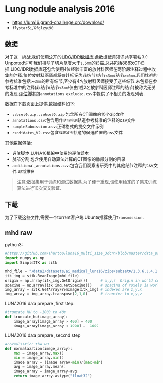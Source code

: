 # Lung nodule analysis 2016
- https://luna16.grand-challenge.org/download/
- `flystar5i/Gfglzyu90`

## 数据
对于这一挑战,我们使用公开的[LIDC/IDRI数据库](http://wiki.cancerimagingarchive.net/display/Public/LIDC-IDRI).此数据使用知识共享署名3.0 Unported许可.我们排除了切片厚度大于`2.5mm`的扫描.总共包括888次CT扫描.LIDC/IDRI数据库还包含使用4位经验丰富的放射科医师在两阶段注释过程中收集的注释.每位放射科医师都将病灶标记为非结节/结节`<3mm`/结节`>=3mm`.我们挑战的参考标准包括`>=3mm`的所有结节,至少有4名放射科医师接受了这些结节.未包括在参考标准中的注释(非结节/结节`<3mm`/仅由1或2名放射科医师注释的结节)被称为无关的发现.[评估脚本包](https://www.dropbox.com/s/wue67fg9bk5xdxt/evaluationScript.zip?dl=0)`annotations_excluded.csv`中提供了不相关的发现列表.

数据在下载页面上提供.数据结构如下:

- `subset0.zip..subset9.zip`:包含所有CT图像的10个zip文件
- `annotations.csv`:包含用作`结节检测`轨道参考标准的注释的csv文件
- `sampleSubmission.csv`:正确格式的提交文件示例
- `candidates_V2.csv`:包含`误报减少`轨道的候选位置的csv文件

其他数据包括:

- 评估脚本:LUNA16框架中使用的评估脚本
- 肺部分割:包含使用自动算法计算的CT图像的肺部分割的目录
- `additional_annotations.csv`:包含我们观察者研究中的其他结节注释的csv文件.即将推出

>注意:数据集用于训练和测试数据集.为了便于重现,请使用给定的子集来训练算法进行10次交叉验证.

## 下载
为了下载这些文件,需要一个torrent客户端.Ubuntu推荐使用`Transmission`.

## mhd raw
python3:
```python
#https://github.com/shartoo/luna16_multi_size_3dcnn/blob/master/data_prepare.py
import numpy as np
import SimpleITK as sitk

mhd_file = "/data2/datasets/ai_medical_luna16/zips/subset0/1.3.6.1.4.1.14519.5.2.1.6279.6001.105756658031515062000744821260.mhd"
itk_img = sitk.ReadImage(mhd_file)
origin = np.array(itk_img.GetOrigin())      # x,y,z  Origin in world coordinates (mm)
spacing = np.array(itk_img.GetSpacing())    # spacing of voxels in world coor. (mm)
img_array = sitk.GetArrayFromImage(itk_img) # indexes are z,y,x
img_array = img_array.transpose(2,1,0)      # transfer to x,y,z
```

LUNA2016 data prepare ,first step:
```python
#truncate HU to -1000 to 400
def truncate_hu(image_array):
    image_array[image_array > 400] = 400
    image_array[image_array <-1000] = -1000
```

LUNA2016 data prepare ,second step:
```python
#normalzation the HU
def normalazation(image_array):
    max = image_array.max()
    min = image_array.min()
    image_array = (image_array-min)/(max-min)
    avg = image_array.mean()
    image_array = image_array-avg
    return image_array.astype("float32")
```
